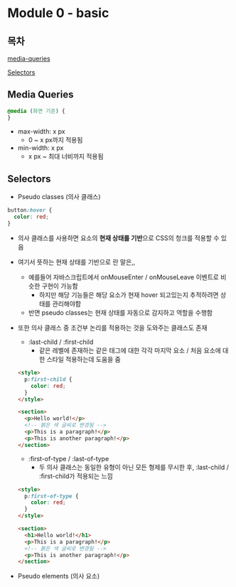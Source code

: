 # Module 0 - basic

## 목차

[media-queries](#media-queries)

[Selectors](#selectors)

## Media Queries

```css
@media (화면 기준) {
}
```

- max-width: x px
  - 0 ~ x px까지 적용됨
- min-width: x px
  - x px ~ 최대 너비까지 적용됨

## Selectors

- Pseudo classes (의사 클래스)

```css
button:hover {
  color: red;
}
```

- 의사 클래스를 사용하면 요소의 **현재 상태를 기반**으로 CSS의 청크를 적용할 수 있음
- 여기서 뜻하는 현재 상태를 기반으로 란 말은,,

  - 예를들어 자바스크립트에서 onMouseEnter / onMouseLeave 이벤트로 비슷한 구현이 가능함
    - 하지만 해당 기능들은 해당 요소가 현재 hover 되고있는지 추적하려면 상태를 관리해야함
  - 반면 pseudo classes는 현재 상태를 자동으로 감지하고 역할을 수행함

- 또한 의사 클래스 중 조건부 논리를 적용하는 것을 도와주는 클래스도 존재

  - :last-child / :first-child
    - 같은 레벨에 존재하는 같은 태그에 대한 각각 마지막 요소 / 처음 요소에 대한 스타일 적용하는데 도움을 줌

  ```html
  <style>
    p:first-child {
      color: red;
    }
  </style>

  <section>
    <p>Hello world!</p>
    <!-- 붉은 색 글씨로 변경됨 -->
    <p>This is a paragraph!</p>
    <p>This is another paragraph!</p>
  </section>
  ```

  - :first-of-type / :last-of-type
    - 두 의사 클래스는 동일한 유형이 아닌 모든 형제를 무시한 후, :last-child / :first-child가 적용되는 느낌

  ```html
  <style>
    p:first-of-type {
      color: red;
    }
  </style>

  <section>
    <h1>Hello world!</h1>
    <p>This is a paragraph!</p>
    <!-- 붉은 색 글씨로 변경됨 -->
    <p>This is another paragraph!</p>
  </section>
  ```

- Pseudo elements (의사 요소)
